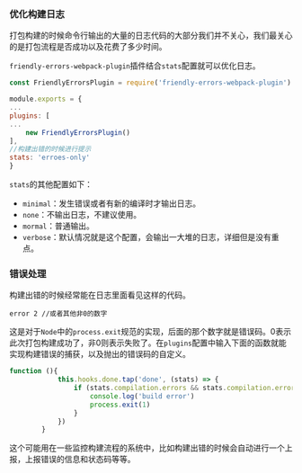 ### 优化构建日志

打包构建的时候命令行输出的大量的日志代码的大部分我们并不关心，我们最关心的是打包流程是否成功以及花费了多少时间。

`friendly-errors-webpack-plugin`插件结合`stats`配置就可以优化日志。

```js
const FriendlyErrorsPlugin = require('friendly-errors-webpack-plugin')

module.exports = {
...
plugins: [
...
	new FriendlyErrorsPlugin()
],
//构建出错的时候进行提示
stats: 'erroes-only'
}
```

`stats`的其他配置如下：

- `minimal`：发生错误或者有新的编译时才输出日志。
- `none`：不输出日志，不建议使用。
- `mormal`：普通输出。
- `verbose`：默认情况就是这个配置，会输出一大堆的日志，详细但是没有重点。

### 错误处理

构建出错的时候经常能在日志里面看见这样的代码。

```
error 2 //或者其他非0的数字
```

这是对于`Node`中的`process.exit`规范的实现，后面的那个数字就是错误码。0表示此次打包构建成功了，非0则表示失败了。在`plugins`配置中输入下面的函数就能实现构建错误的捕获，以及抛出的错误码的自定义。

```js
function (){
            this.hooks.done.tap('done', (stats) => {
                if (stats.compilation.errors && stats.compilation.errors.length && process.argv.indexOf('--watch') == -1) {
                    console.log('build error')
                    process.exit(1)
                }
            })
        }
```

这个可能用在一些监控构建流程的系统中，比如构建出错的时候会自动进行一个上报，上报错误的信息和状态码等等。